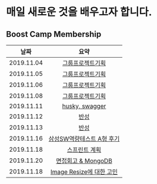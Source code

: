 # 매일 새로운 것을 배우고자 합니다.

## Boost Camp Membership

| 날짜         | 요약                                                                                                             |
|:----------:|:--------------------------------------------------------------------------------------------------------------:|
| 2019.11.04 | [그룹프로젝트기획](https://github.com/Johnie-Yeo/DailyReview/blob/master/BoostCampMembership/20191104_day1.md)         |
| 2019.11.05 | [그룹프로젝트기획](https://github.com/Johnie-Yeo/DailyReview/blob/master/BoostCampMembership/20191105_day2.md)         |
| 2019.11.06 | [그룹프로젝트기획](https://github.com/Johnie-Yeo/DailyReview/blob/master/BoostCampMembership/20191106_day3.md)         |
| 2019.11.08 | [그룹프로젝트기획](https://github.com/Johnie-Yeo/DailyReview/blob/master/BoostCampMembership/20191108_day5.md)         |
| 2019.11.11 | [husky, swagger](https://github.com/Johnie-Yeo/DailyReview/blob/master/BoostCampMembership/20191111_day8.md)   |
| 2019.11.12 | [반성](https://github.com/Johnie-Yeo/DailyReview/blob/master/BoostCampMembership/20191112_day9.md)               |
| 2019.11.13 | [반성](https://github.com/Johnie-Yeo/DailyReview/blob/master/BoostCampMembership/20191113_day10.md)              |
| 2019.11.16 | [삼성SW역량테스트 A형 후기](https://github.com/Johnie-Yeo/DailyReview/blob/master/BoostCampMembership/20191116_day13.md) |
| 2019.11.18 | [스프린트 계획](https://github.com/Johnie-Yeo/DailyReview/blob/master/BoostCampMembership/20191118_day15.md) |
| 2019.11.20 | [면접회고 & MongoDB](https://github.com/Johnie-Yeo/DailyReview/blob/master/BoostCampMembership/20191118_day15.md) |
| 2019.11.18 | [Image Resize에 대한 고민](https://github.com/Johnie-Yeo/DailyReview/blob/master/BoostCampMembership/20191118_day15.md) |

